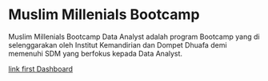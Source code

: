 # Muslim Millenials Bootcamp
Muslim Millenials Bootcamp Data Analyst adalah program Bootcamp yang di selenggarakan oleh Institut Kemandirian dan Dompet Dhuafa demi memenuhi SDM yang berfokus kepada Data Analyst.

[link first Dashboard](https://lookerstudio.google.com/reporting/871beee0-26c2-4b52-83832302fb04c4ff/page/4MEkD)
